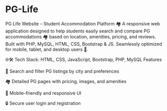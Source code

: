 # PG-Life
PG Life Website – Student Accommodation Platform 🏘️ 
A responsive web application designed to help students easily search and compare PG accommodations 🏘️ based on location, amenities, pricing, and reviews. 
Built with PHP, MySQL, HTML, CSS, Bootstrap & JS. 
Seamlessly optimized for mobile, tablet, and desktop users 📱.

🌐🛠️ Tech Stack: HTML, CSS, JavaScript, Bootstrap, PHP, MySQL Features

🎯 Search and filter PG listings by city and preferences

🏘️ Detailed PG pages with pricing, images, and amenities

📱 Mobile-friendly and responsive UI

🔒 Secure user login and registration
